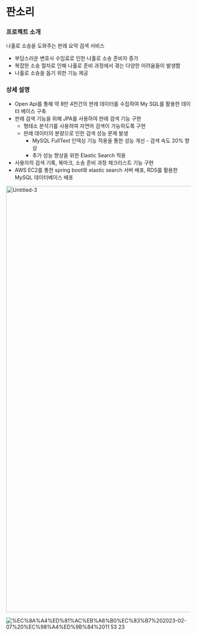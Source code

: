 # 판소리
### 프로젝트 소개

나홀로 소송을 도와주는 판례 요약 검색 서비스
- 부담스러운 변호사 수임료로 인한 나홀로 소송 준비자 증가
- 복잡한 소송 절차로 인해 나홀로 준비 과정에서 겪는 다양한 어려움들이 발생함
- 나홀로 소송을 돕기 위한 기능 제공

### 상세 설명
- Open Api를 통해 약 8만 4천건의 판례 데이터를 수집하여 My SQL를 활용한 데이터 베이스 구축
- 판례 검색 기능을 위해 JPA를 사용하여 판례 검색 기능 구현
    - 형태소 분석기를 사용하여 자연어 검색이 가능하도록 구현
    - 판례 데이터의 분량으로 인한 검색 성능 문제 발생
        - MySQL FullText 인덱싱 기능 적용을 통한 성능 개선 - 검색 속도 20% 향상
        - 추가 성능 향상을 위한 Elastic Search 적용
- 사용자의 검색 기록, 북마크, 소송 준비 과정 체크리스트 기능 구현
- AWS EC2를 통한 spring boot와 elastic search 서버 배포, RDS를 활용한 MySQL 데이터베이스 배포

<img width="1159" alt="Untitled-3" src="https://user-images.githubusercontent.com/77485914/218255332-1d50c93e-bd1e-401d-82cc-b5ad57a54f3d.png">

![%EC%8A%A4%ED%81%AC%EB%A6%B0%EC%83%B7%202023-02-07%20%EC%98%A4%ED%9B%84%2011 53 23](https://user-images.githubusercontent.com/77485914/218255378-d6ddd685-a966-4c90-89ba-4ca96fb1065b.png)
